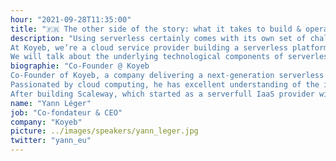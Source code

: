 ```yaml
---
hour: "2021-09-28T11:35:00"
title: "🇫🇷 The other side of the story: what it takes to build & operate a Serverless engine"
description: "Using serverless certainly comes with its own set of challenges, but there is another side of the story which is not often told: how serverless platforms are built and what are their technological limitations.
At Koyeb, we’re a cloud service provider building a serverless platform. I will walk you through how we built our own serverless engine, the key decisions we had to make and what our architecture looks like. We now have a purpose-built stack based on Nomad, Firecracker, and Kuma.
We will talk about the underlying technological components of serverless platforms including orchestration, virtualization, and networking."
biographie: "Co-Founder @ Koyeb
Co-Founder of Koyeb, a company delivering a next-generation serverless platform, Yann spent the last 10 years building cloud service providers in the infrastructure space from scratch.
Passionated by cloud computing, he has excellent understanding of the industry and all the underlying infrastructure, from datacenters to the software stack running on hypervisors.
After building Scaleway, which started as a serverfull IaaS provider with BareMetal ARM servers, Yann realized that the future was serverless :) "
name: "Yann Léger"
job: "Co-fondateur & CEO"
company: "Koyeb"
picture: ../images/speakers/yann_leger.jpg
twitter: "yann_eu"
---
```

